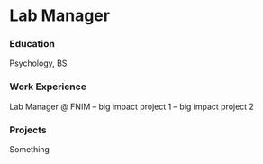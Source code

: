 # Lab Manager

### Education
Psychology, BS

### Work Experience
Lab Manager @ FNIM
– big impact project 1
– big impact project 2

### Projects
Something

